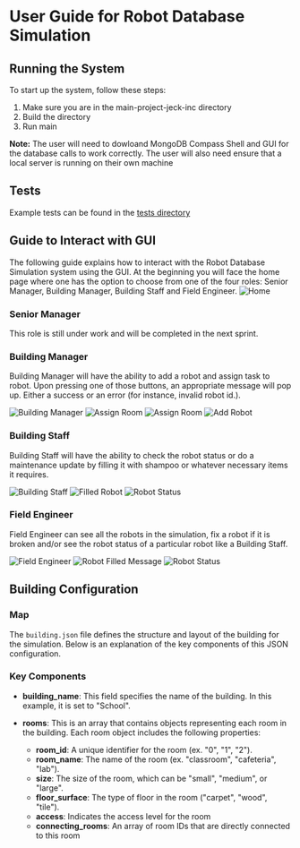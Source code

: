 # User Guide for Robot Database Simulation

## Running the System
To start up the system, follow these steps:
1. Make sure you are in the main-project-jeck-inc directory
2. Build the directory
3. Run main

**Note:** The user will need to dowloand MongoDB Compass Shell and GUI for the database calls to work correctly. The user will also need ensure that a local server is running on their own machine 

## Tests
Example tests can be found in the [tests directory](../../tests)

## Guide to Interact with GUI
The following guide explains how to interact with the Robot Database Simulation system using the GUI. At the beginning you will face the home page where one has the option to choose from one of the four roles: Senior Manager, Building Manager, Building Staff and Field Engineer.
![Home](./imgs/home.png)

### Senior Manager
This role is still under work and will be completed in the next sprint. 

### Building Manager
Building Manager will have the ability to add a robot and assign task to robot. Upon pressing one of those buttons, an appropriate message will pop up. Either a success or an error (for instance, invalid robot id.).

![Building Manager](./imgs/bm-before.png)
![Assign Room](./imgs/assign-fail.png)
![Assign Room](./imgs/assign-pass.png)
![Add  Robot](./imgs/add-robot-success-msg.png)


### Building Staff
Building Staff will have the ability to check the robot status or do a maintenance update by filling it with shampoo or whatever necessary items it requires. 

![Building Staff](./imgs/bs.png)
![Filled Robot](./imgs/robot-filled.png)
![Robot Status](./imgs/robot-status.png)

### Field Engineer
Field Engineer can see all the robots in the simulation, fix a robot if it is broken and/or see the robot status of a particular robot like a Building Staff.

![Field Engineer](./imgs/fe.png)
![Robot Filled Message](./imgs/robot-filled.png)
![Robot Status](./imgs/robot-status.png)


## Building Configuration

### Map

The `building.json` file defines the structure and layout of the building for the simulation. Below is an explanation of the key components of this JSON configuration.

### Key Components

- **building_name**: This field specifies the name of the building. In this example, it is set to "School".

- **rooms**: This is an array that contains objects representing each room in the building. Each room object includes the following properties:
  - **room_id**: A unique identifier for the room (ex. "0", "1", "2").
  - **room_name**: The name of the room (ex. "classroom", "cafeteria", "lab").
  - **size**: The size of the room, which can be "small", "medium", or "large".
  - **floor_surface**: The type of floor in the room ("carpet", "wood", "tile").
  - **access**: Indicates the access level for the room
  - **connecting_rooms**: An array of room IDs that are directly connected to this room



